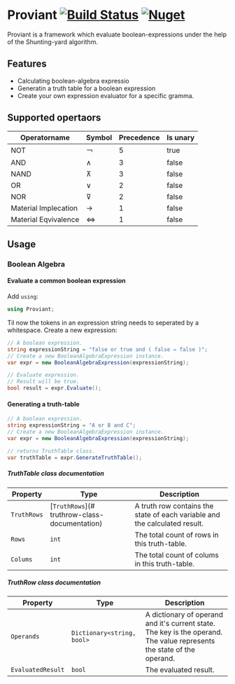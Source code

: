 # Proviant [![Build Status](https://travis-ci.com/Genfood/boolean-algebra-shunting-yard.svg?branch=master)](https://travis-ci.com/Genfood/boolean-algebra-shunting-yard) [![Nuget](https://img.shields.io/nuget/v/Proviant.svg)](https://www.nuget.org/packages/Proviant/)
Proviant is a framework which evaluate boolean-expressions under the help of the Shunting-yard algorithm.

## Features
* Calculating boolean-algebra expressio
* Generatin a truth table for a boolean expression
* Create your own expression evaluator for a specific gramma.

## Supported opertaors

| Operatorname | Symbol | Precedence | Is unary |
| --- | --- | --- | --- |
| NOT | ￢ | 5 | true |
| AND | ∧ | 3 | false |
| NAND | ⊼ | 3 | false |
| OR | ∨ | 2 | false |
| NOR | ⊽ | 2 | false |
| Material Implecation | → | 1 | false |
| Material Eqvivalence | ⇔ | 1 | false |

## Usage

### Boolean Algebra

#### Evaluate a common boolean expression

Add `using`:
```csharp
using Proviant;
```
Til now the tokens in an expression string needs to seperated by a whitespace.
Create a new expression:
```csharp
// A boolean expression.
string expressionString = "false or true and ( false ⇔ false )";
// Create a new BooleanAlgebraExpression instance.
var expr = new BooleanAlgebraExpression(expressionString);

// Evaluate expression.
// Result will be true.
bool result = expr.Evaluate();
```

#### Generating a truth-table

```csharp
// A boolean expression.
string expressionString = "A or B and C";
// Create a new BooleanAlgebraExpression instance.
var expr = new BooleanAlgebraExpression(expressionString);

// returns TruthTable class.
var truthTable = expr.GenerateTruthTable();
```

##### TruthTable class documentation

| Property | Type | Description |
| --- | --- | --- |
| `TruthRows` | [`TruthRows`](# truthrow-class-documentation) | A truth row contains the state of each variable and the calculated result. |
| `Rows` | `int` | The total count of rows in this truth-table. |
| `Colums` | `int`|  The total count of colums in this truth-table. |

##### TruthRow class documentation

| Property | Type | Description |
| --- | --- | --- |
| `Operands` | `Dictionary<string, bool>` | A dictionary of operand and it's current state. The key is the operand. The value represents the state of the operand.  |
| `EvaluatedResult` | `bool` | The evaluated result. |
